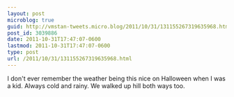 ```yaml
---
layout: post
microblog: true
guid: http://vmstan-tweets.micro.blog/2011/10/31/131155267319635968.html
post_id: 3039886
date: 2011-10-31T17:47:07-0600
lastmod: 2011-10-31T17:47:07-0600
type: post
url: /2011/10/31/131155267319635968.html
---
```

I don't ever remember the weather being this nice on Halloween when I was a kid. Always cold and rainy. We walked up hill both ways too.
